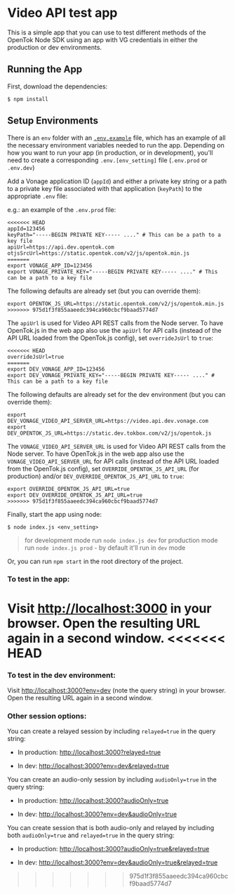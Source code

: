 # Video API test app

This is a simple app that you can use to test different methods of the OpenTok Node SDK
using an app with VG credentials in either the production or dev environments.

## Running the App

First, download the dependencies:

```
$ npm install
```

## Setup Environments

There is an `env` folder with an [`.env.example`](./env/.env.example) file, which has an example of all the necessary environment variables needed to run the app. Depending on how you want to run your app (in production, or in development), you'll need to create a corresponding `.env.[env_setting]` file (`.env.prod` or `.env.dev`)

Add a Vonage application ID (`appId`) and either a private key string
or a path to a private key file associated with that application (`keyPath`)
to the appropriate `.env` file:

e.g.: an example of the `.env.prod` file:

```
<<<<<<< HEAD
appId=123456
keyPath="-----BEGIN PRIVATE KEY----- ...." # This can be a path to a key file
apiUrl=https://api.dev.opentok.com
otjsSrcUrl=https://static.opentok.com/v2/js/opentok.min.js
=======
export VONAGE_APP_ID=123456
export VONAGE_PRIVATE_KEY="-----BEGIN PRIVATE KEY----- ...." # This can be a path to a key file
```

The following defaults are already set (but you can override them):

```export VONAGE_VIDEO_API_SERVER_URL=https://video.api.vonage.com
export OPENTOK_JS_URL=https://static.opentok.com/v2/js/opentok.min.js
>>>>>>> 975d1f3f855aaeedc394ca960cbcf9baad5774d7
```

The `apiUrl` is used for Video API REST calls from the Node server.
To have OpenTok.js in the web app also use the `apiUrl` for API calls
(instead of the API URL loaded from the OpenTok.js config), set `overrideJsUrl` to `true`:

```
<<<<<<< HEAD
overrideJsUrl=true
=======
export DEV_VONAGE_APP_ID=123456
export DEV_VONAGE_PRIVATE_KEY="-----BEGIN PRIVATE KEY----- ...." # This can be a path to a key file
```

The following defaults are already set for the dev environment (but you can override them):

```
export DEV_VONAGE_VIDEO_API_SERVER_URL=https://video.api.dev.vonage.com
export DEV_OPENTOK_JS_URL=https://static.dev.tokbox.com/v2/js/opentok.js
```

The `VONAGE_VIDEO_API_SERVER_URL` is used for Video API REST calls from the Node server.
To have OpenTok.js in the web app also use the `VONAGE_VIDEO_API_SERVER_URL` for API calls
(instead of the API URL loaded from the OpenTok.js config), set `OVERRIDE_OPENTOK_JS_API_URL` 
(for production) and/or `DEV_OVERRIDE_OPENTOK_JS_API_URL` to `true`:

```
export OVERRIDE_OPENTOK_JS_API_URL=true
export DEV_OVERRIDE_OPENTOK_JS_API_URL=true
>>>>>>> 975d1f3f855aaeedc394ca960cbcf9baad5774d7
```

Finally, start the app using node:

```
$ node index.js <env_setting>
```

> for development mode run `node index.js dev` for production mode run `node index.js prod` - by default it'll run in `dev` mode

Or, you can run `npm start` in the root directory of the project.

### To test in the app:

Visit <http://localhost:3000> in your browser. Open the resulting URL again in a second window.
<<<<<<< HEAD
=======

### To test in the dev environment:

Visit <http://localhost:3000?env=dev> (note the query string) in your browser.
Open the resulting URL again in a second window.

### Other session options:

You can create a relayed session by including `relayed=true` in the query string:

* In production: <http://localhost:3000?relayed=true>

* In dev: <http://localhost:3000?env=dev&relayed=true>


You can create an audio-only session by including `audioOnly=true` in the query string:

* In production: <http://localhost:3000?audioOnly=true>

* In dev: <http://localhost:3000?env=dev&audioOnly=true>

You can create session that is both audio-only and relayed by including both `audioOnly=true` and
`relayed=true` in the query string:

* In production: <http://localhost:3000?audioOnly=true&relayed=true>

* In dev: <http://localhost:3000?env=dev&audioOnly=true&relayed=true>
>>>>>>> 975d1f3f855aaeedc394ca960cbcf9baad5774d7
